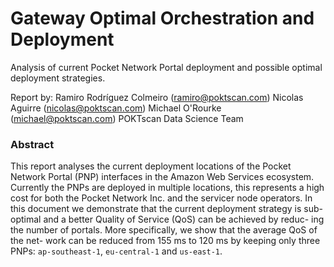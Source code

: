 # Gateway Optimal Orchestration and Deployment

Analysis of current Pocket Network Portal deployment and possible optimal deployment strategies.

Report by:
Ramiro Rodríguez Colmeiro (ramiro@poktscan.com) 
Nicolas Aguirre (nicolas@poktscan.com)
Michael O'Rourke (michael@poktscan.com)
POKTscan Data Science Team

### Abstract

This report analyses the current deployment locations of the Pocket Network Portal (PNP) interfaces in the Amazon Web Services ecosystem. Currently the PNPs are deployed in multiple locations, this represents a high cost for both the Pocket Network Inc. and the servicer node operators. In this document we demonstrate that the current deployment strategy is sub-optimal and a better Quality of Service (QoS) can be achieved by reduc- ing the number of portals. More specifically, we show that the average QoS of the net- work can be reduced from 155 ms to 120 ms by keeping only three PNPs: `ap-southeast-1`, `eu-central-1` and `us-east-1`.
